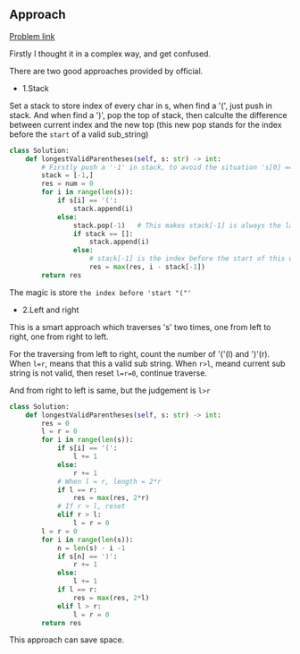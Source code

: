 ## Approach

[Problem link](https://leetcode.com/problems/longest-valid-parentheses/)

Firstly I thought it in a complex way, and get confused.

There are two good approaches provided by official.

- 1.Stack

Set a stack to store index of every char in s, when find a '(', just push in stack. And when find a ')', pop the top of stack, 
then calculte the difference between current index and the new top (this new pop stands for the index before the 
`start` of a valid sub_string)
```python
class Solution:
    def longestValidParentheses(self, s: str) -> int:
        # Firstly push a '-1' in stack, to avoid the situation 's[0] == "("'
        stack = [-1,]
        res = num = 0
        for i in range(len(s)):
            if s[i] == '(':
                stack.append(i)
            else:
                stack.pop(-1)   # This makes stack[-1] is always the last index before the start '('
                if stack == []:
                    stack.append(i)
                else:
                    # stack[-1] is the index before the start of this whole sub valid parentheses
                    res = max(res, i - stack[-1])
        return res
```

The magic is store `the index before 'start "("'`

- 2.Left and right

This is a smart approach which traverses 's' two times, one from left to right, one from right to left.

For the traversing from left to right, count the number of '('(l) and ')'(r). When `l=r`, means that this a valid sub string. When `r>l`, 
meand current sub string is not valid, then reset `l=r=0`, continue traverse.

And from right to left is same, but the judgement is `l>r`
```python
class Solution:
    def longestValidParentheses(self, s: str) -> int:
        res = 0
        l = r = 0
        for i in range(len(s)):
            if s[i] == '(':
                l += 1
            else:
                r += 1
            # When l = r, length = 2*r
            if l == r:
                res = max(res, 2*r)
            # If r > l, reset
            elif r > l:
                l = r = 0
        l = r = 0
        for i in range(len(s)):
            n = len(s) - i -1
            if s[n] == ')':
                r += 1
            else:
                l += 1
            if l == r:
                res = max(res, 2*l)
            elif l > r:
                l = r = 0
        return res
```

This approach can save space.
